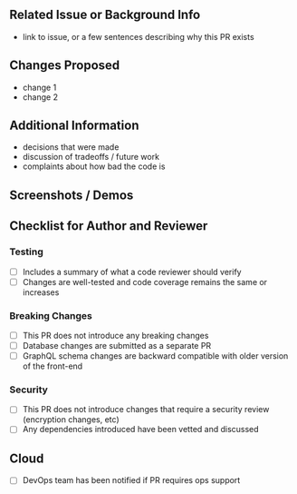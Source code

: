 ## Related Issue or Background Info

- link to issue, or a few sentences describing why this PR exists

## Changes Proposed

- change 1
- change 2

## Additional Information

- decisions that were made
- discussion of tradeoffs / future work
- complaints about how bad the code is

## Screenshots / Demos

## Checklist for Author and Reviewer

### Testing
- [ ] Includes a summary of what a code reviewer should verify
- [ ] Changes are well-tested and code coverage remains the same or increases

### Breaking Changes
- [ ] This PR does not introduce any breaking changes
- [ ] Database changes are submitted as a separate PR
- [ ] GraphQL schema changes are backward compatible with older version of the front-end

### Security
- [ ] This PR does not introduce changes that require a security review (encryption changes, etc)
- [ ] Any dependencies introduced have been vetted and discussed

## Cloud
- [ ] DevOps team has been notified if PR requires ops support
